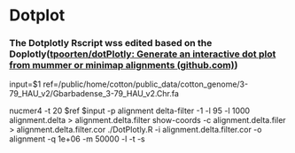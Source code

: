 # Dotplot

### The Dotplotly Rscript wss edited based on the Doplotly([tpoorten/dotPlotly: Generate an interactive dot plot from mummer or minimap alignments (github.com)](https://github.com/tpoorten/dotPlotly))

input=$1
ref=/public/home/cotton/public_data/cotton_genome/3-79_HAU_v2/Gbarbadense_3-79_HAU_v2.Chr.fa

nucmer4 -t 20 $ref $input -p alignment
delta-filter -1 -l 95 -l 1000 alignment.delta > alignment.delta.filter
show-coords -c alignment.delta.filer > alignment.delta.filter.cor
./DotPlotly.R -i alignment.delta.filter.cor -o alignment -q 1e+06 -m 50000 -l -t -s 
